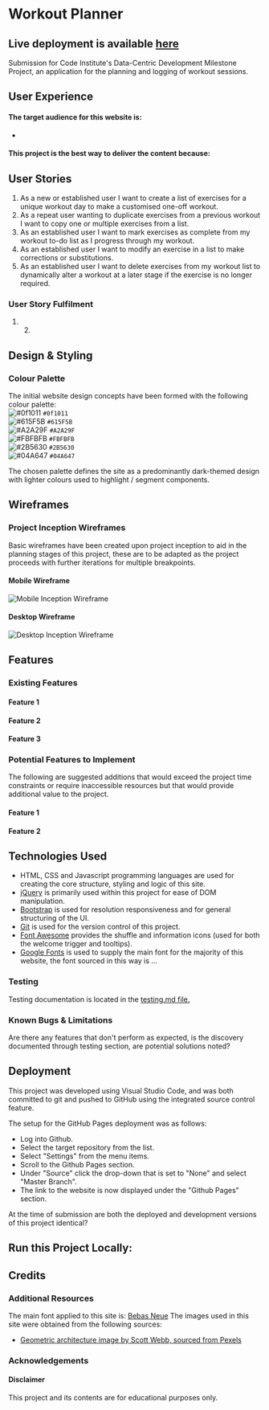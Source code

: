 # Workout Planner

## Live deployment is available [here](https://workout-exercise-planner.herokuapp.com/)

Submission for Code Institute's Data-Centric Development Milestone Project, an application for the planning and logging of workout sessions.

## User Experience

#### The target audience for this website is:

-

#### This project is the best way to deliver the content because:


## User Stories

1. As a new or established user I want to create a list of exercises for a unique workout day to make a customised one-off workout.
2. As a repeat user wanting to duplicate exercises from a previous workout I want to copy one or multiple exercises from a list.
3. As an established user I want to mark exercises as complete from my workout to-do list as I progress through my workout.
4. As an established user I want to modify an exercise in a list to make corrections or substitutions.
5. As an established user I want to delete exercises from my workout list to dynamically alter a workout at a later stage if the exercise is no longer required.

### User Story Fulfilment

1. 2.

## Design & Styling

### Colour Palette

The initial website design concepts have been formed with the following colour palette:  
![#0f1011](https://placehold.it/15/0f1011/000000?text=+) `#0f1011`  
![#615F5B](https://placehold.it/15/615F5B/000000?text=+) `#615F5B`  
![#A2A29F](https://placehold.it/15/A2A29F/000000?text=+) `#A2A29F`  
![#FBFBFB](https://placehold.it/15/FBFBFB/000000?text=+) `#FBFBFB`  
![#2B5630](https://placehold.it/15/2B5630/000000?text=+) `#2B5630`  
![#04A647](https://placehold.it/15/04A647/000000?text=+) `#04A647`

The chosen palette defines the site as a predominantly dark-themed design with lighter colours used to highlight / segment components.

## Wireframes

### Project Inception Wireframes

Basic wireframes have been created upon project inception to aid in the planning stages of this project, these are to be adapted as the project proceeds with further iterations for multiple breakpoints.

#### Mobile Wireframe

![Mobile Inception Wireframe](./static/wireframes/Mobile-List.png)

#### Desktop Wireframe

![Desktop Inception Wireframe](./static/wireframes/Desktop-WeeklyList.png)

## Features

### Existing Features

#### Feature 1

#### Feature 2

#### Feature 3

### Potential Features to Implement

The following are suggested additions that would exceed the project time constraints or require inaccessible resources but that would provide additional value to the project.

#### Feature 1

#### Feature 2

## Technologies Used

- HTML, CSS and Javascript programming languages are used for creating the core structure, styling and logic of this site.
- [jQuery](https://jquery.com/) is primarily used within this project for ease of DOM manipulation.
- [Bootstrap](https://getbootstrap.com) is used for resolution responsiveness and for general structuring of the UI.
- [Git](https://git-scm.com/) is used for the version control of this project.
- [Font Awesome](https://fontawesome.com/) provides the shuffle and information icons (used for both the welcome trigger and tooltips).
- [Google Fonts](https://fonts.google.com/) is used to supply the main font for the majority of this website, the font sourced in this way is ...

### Testing

Testing documentation is located in the [testing.md file.](./testing.md)

### Known Bugs & Limitations

Are there any features that don't perform as expected, is the discovery documented through testing section, are potential solutions noted?

## Deployment

This project was developed using Visual Studio Code, and was both committed to git and pushed to GitHub using the integrated source control feature.

The setup for the GitHub Pages deployment was as follows:

- Log into Github.
- Select the target repository from the list.
- Select "Settings" from the menu items.
- Scroll to the Github Pages section.
- Under "Source" click the drop-down that is set to "None" and select "Master Branch".
- The link to the website is now displayed under the "Github Pages" section.

At the time of submission are both the deployed and development versions of this project identical?

## Run this Project Locally:

## Credits

### Additional Resources

The main font applied to this site is: [Bebas Neue](https://fonts.google.com/specimen/Bebas+Neue)
The images used in this site were obtained from the following sources:

- [Geometric architecture image by Scott Webb, sourced from Pexels](https://www.pexels.com/photo/abstract-architecture-building-exterior-geometric-593158/)

### Acknowledgements

#### Disclaimer

This project and its contents are for educational purposes only.
